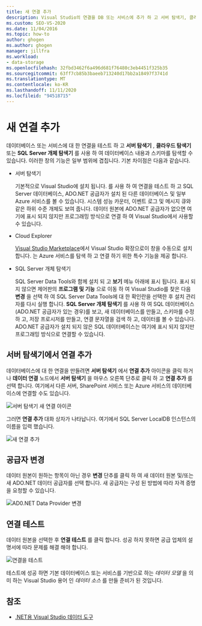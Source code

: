 ```yaml
---
title: 새 연결 추가
description: Visual Studio의 연결을 DB 또는 서비스에 추가 하 고 서버 탐색기, 클라우드 탐색기 또는 SQL Server 개체 탐색기를 사용 하 여 DB 내용과 스키마를 탐색 합니다.
ms.custom: SEO-VS-2020
ms.date: 11/04/2016
ms.topic: how-to
author: ghogen
ms.author: ghogen
manager: jillfra
ms.workload:
- data-storage
ms.openlocfilehash: 32fbd3462f6a496d681f76480c3eb4451f325b35
ms.sourcegitcommit: 63ff7cb85b3baeeb713240d17bb2a18497f3741d
ms.translationtype: MT
ms.contentlocale: ko-KR
ms.lasthandoff: 11/11/2020
ms.locfileid: "94518715"
---
```

# <a name="add-new-connections"></a>새 연결 추가

데이터베이스 또는 서비스에 대 한 연결을 테스트 하 고 **서버 탐색기** , **클라우드 탐색기** 또는 **SQL Server 개체 탐색기** 를 사용 하 여 데이터베이스 내용과 스키마를 탐색할 수 있습니다. 이러한 창의 기능은 일부 범위에 겹칩니다. 기본 차이점은 다음과 같습니다.

- 서버 탐색기

   기본적으로 Visual Studio에 설치 됩니다. 를 사용 하 여 연결을 테스트 하 고 SQL Server 데이터베이스, ADO.NET 공급자가 설치 된 다른 데이터베이스 및 일부 Azure 서비스를 볼 수 있습니다. 시스템 성능 카운터, 이벤트 로그 및 메시지 큐와 같은 하위 수준 개체도 보여 줍니다. 데이터 원본에 ADO.NET 공급자가 없으면 여기에 표시 되지 않지만 프로그래밍 방식으로 연결 하 여 Visual Studio에서 사용할 수 있습니다.

- Cloud Explorer

   [Visual Studio Marketplace](https://marketplace.visualstudio.com/items?itemName=ms-azuretools.CloudExplorerForVS)에서 Visual Studio 확장으로이 창을 수동으로 설치 합니다. 는 Azure 서비스를 탐색 하 고 연결 하기 위한 특수 기능을 제공 합니다.

- SQL Server 개체 탐색기

   SQL Server Data Tools와 함께 설치 되 고 **보기** 메뉴 아래에 표시 됩니다. 표시 되지 않으면 제어판의 **프로그램 및 기능** 으로 이동 하 여 Visual Studio를 찾은 다음 **변경** 을 선택 하 여 SQL Server Data Tools에 대 한 확인란을 선택한 후 설치 관리자를 다시 실행 합니다. **SQL Server 개체 탐색기** 를 사용 하 여 SQL 데이터베이스 (ADO.NET 공급자가 있는 경우)를 보고, 새 데이터베이스를 만들고, 스키마를 수정 하 고, 저장 프로시저를 만들고, 연결 문자열을 검색 하 고, 데이터를 볼 수 있습니다. ADO.NET 공급자가 설치 되지 않은 SQL 데이터베이스는 여기에 표시 되지 않지만 프로그래밍 방식으로 연결할 수 있습니다.

## <a name="add-a-connection-in-server-explorer"></a>서버 탐색기에서 연결 추가

데이터베이스에 대 한 연결을 만들려면 **서버 탐색기** 에서 **연결 추가** 아이콘을 클릭 하거나 **데이터 연결** 노드에서 **서버 탐색기** 을 마우스 오른쪽 단추로 클릭 하 고 **연결 추가** 를 선택 합니다. 여기에서 다른 서버, SharePoint 서비스 또는 Azure 서비스의 데이터베이스에 연결할 수도 있습니다.

![서버 탐색기 새 연결 아이콘](../data-tools/media/raddata-server-explorer-new-connection-icon.png)

그러면 **연결 추가** 대화 상자가 나타납니다. 여기에서 SQL Server LocalDB 인스턴스의 이름을 입력 했습니다.

![새 연결 추가](../data-tools/media/raddata-add-new-connection-dialog.png)

## <a name="change-the-provider"></a>공급자 변경

데이터 원본이 원하는 항목이 아닌 경우 **변경** 단추를 클릭 하 여 새 데이터 원본 및/또는 새 ADO.NET 데이터 공급자를 선택 합니다. 새 공급자는 구성 된 방법에 따라 자격 증명을 요청할 수 있습니다.

![AD0.NET Data Provider 변경](../data-tools/media/raddata-change-ad0.net-data-provider.png)

## <a name="test-the-connection"></a>연결 테스트

데이터 원본을 선택한 후 **연결 테스트** 를 클릭 합니다. 성공 하지 못하면 공급 업체의 설명서에 따라 문제를 해결 해야 합니다.

![연결을 테스트](../data-tools/media/raddata-test-connection.png)

테스트에 성공 하면 기본 데이터베이스 또는 서비스를 기반으로 하는 *데이터 모델* 을 의미 하는 Visual Studio 용어 인 *데이터 소스* 를 만들 준비가 된 것입니다.

## <a name="see-also"></a>참조

- [.NET용 Visual Studio 데이터 도구](../data-tools/visual-studio-data-tools-for-dotnet.md)
